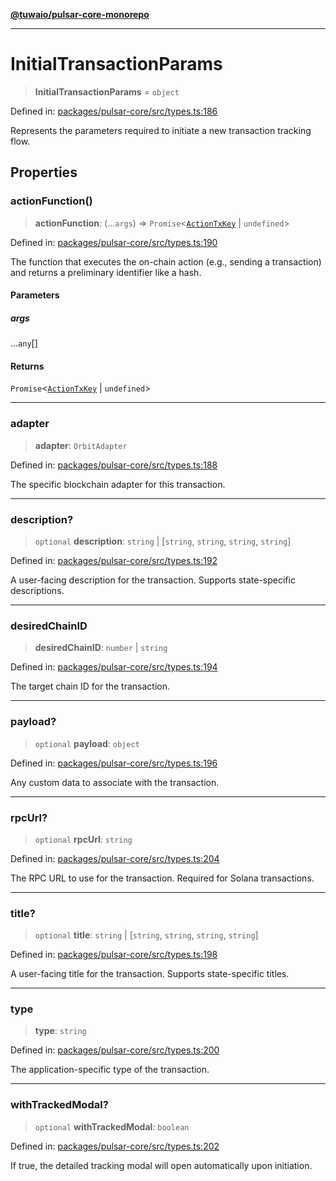 [**@tuwaio/pulsar-core-monorepo**](../../../README.md)

***

# InitialTransactionParams

> **InitialTransactionParams** = `object`

Defined in: [packages/pulsar-core/src/types.ts:186](https://github.com/TuwaIO/pulsar-core/blob/e265bfd0fe7b6df6af7f5f22f2db23a0f14dd130/packages/pulsar-core/src/types.ts#L186)

Represents the parameters required to initiate a new transaction tracking flow.

## Properties

### actionFunction()

> **actionFunction**: (...`args`) => `Promise`\<[`ActionTxKey`](ActionTxKey.md) \| `undefined`\>

Defined in: [packages/pulsar-core/src/types.ts:190](https://github.com/TuwaIO/pulsar-core/blob/e265bfd0fe7b6df6af7f5f22f2db23a0f14dd130/packages/pulsar-core/src/types.ts#L190)

The function that executes the on-chain action (e.g., sending a transaction) and returns a preliminary identifier like a hash.

#### Parameters

##### args

...`any`[]

#### Returns

`Promise`\<[`ActionTxKey`](ActionTxKey.md) \| `undefined`\>

***

### adapter

> **adapter**: `OrbitAdapter`

Defined in: [packages/pulsar-core/src/types.ts:188](https://github.com/TuwaIO/pulsar-core/blob/e265bfd0fe7b6df6af7f5f22f2db23a0f14dd130/packages/pulsar-core/src/types.ts#L188)

The specific blockchain adapter for this transaction.

***

### description?

> `optional` **description**: `string` \| \[`string`, `string`, `string`, `string`\]

Defined in: [packages/pulsar-core/src/types.ts:192](https://github.com/TuwaIO/pulsar-core/blob/e265bfd0fe7b6df6af7f5f22f2db23a0f14dd130/packages/pulsar-core/src/types.ts#L192)

A user-facing description for the transaction. Supports state-specific descriptions.

***

### desiredChainID

> **desiredChainID**: `number` \| `string`

Defined in: [packages/pulsar-core/src/types.ts:194](https://github.com/TuwaIO/pulsar-core/blob/e265bfd0fe7b6df6af7f5f22f2db23a0f14dd130/packages/pulsar-core/src/types.ts#L194)

The target chain ID for the transaction.

***

### payload?

> `optional` **payload**: `object`

Defined in: [packages/pulsar-core/src/types.ts:196](https://github.com/TuwaIO/pulsar-core/blob/e265bfd0fe7b6df6af7f5f22f2db23a0f14dd130/packages/pulsar-core/src/types.ts#L196)

Any custom data to associate with the transaction.

***

### rpcUrl?

> `optional` **rpcUrl**: `string`

Defined in: [packages/pulsar-core/src/types.ts:204](https://github.com/TuwaIO/pulsar-core/blob/e265bfd0fe7b6df6af7f5f22f2db23a0f14dd130/packages/pulsar-core/src/types.ts#L204)

The RPC URL to use for the transaction. Required for Solana transactions.

***

### title?

> `optional` **title**: `string` \| \[`string`, `string`, `string`, `string`\]

Defined in: [packages/pulsar-core/src/types.ts:198](https://github.com/TuwaIO/pulsar-core/blob/e265bfd0fe7b6df6af7f5f22f2db23a0f14dd130/packages/pulsar-core/src/types.ts#L198)

A user-facing title for the transaction. Supports state-specific titles.

***

### type

> **type**: `string`

Defined in: [packages/pulsar-core/src/types.ts:200](https://github.com/TuwaIO/pulsar-core/blob/e265bfd0fe7b6df6af7f5f22f2db23a0f14dd130/packages/pulsar-core/src/types.ts#L200)

The application-specific type of the transaction.

***

### withTrackedModal?

> `optional` **withTrackedModal**: `boolean`

Defined in: [packages/pulsar-core/src/types.ts:202](https://github.com/TuwaIO/pulsar-core/blob/e265bfd0fe7b6df6af7f5f22f2db23a0f14dd130/packages/pulsar-core/src/types.ts#L202)

If true, the detailed tracking modal will open automatically upon initiation.
